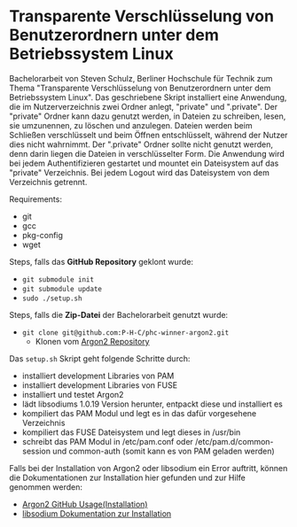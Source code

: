 # Transparente Verschlüsselung von Benutzerordnern unter dem Betriebssystem Linux

Bachelorarbeit von Steven Schulz, Berliner Hochschule für Technik zum Thema "Transparente Verschlüsselung von Benutzerordnern unter dem Betriebssystem Linux".
Das geschriebene Skript installiert eine Anwendung, die im Nutzerverzeichnis zwei Ordner anlegt, "private" und ".private". Der "private" Ordner kann dazu genutzt werden, in Dateien zu schreiben, lesen, sie umzunennen, zu löschen und anzulegen. Dateien werden beim Schließen verschlüsselt und beim Öffnen entschlüsselt, während der Nutzer dies nicht wahrnimmt. Der ".private" Ordner sollte nicht genutzt werden, denn darin liegen die Dateien in verschlüsselter Form.
Die Anwendung wird bei jedem Authentifizieren gestartet und mountet ein Dateisystem auf das "private" Verzeichnis. Bei jedem Logout wird das Dateisystem von dem Verzeichnis getrennt.

Requirements:
- git
- gcc
- pkg-config
- wget

Steps, falls das **GitHub Repository** geklont wurde:
  - `git submodule init`
  - `git submodule update`
  - `sudo ./setup.sh`

Steps, falls die **Zip-Datei** der Bachelorarbeit genutzt wurde:
  - `git clone git@github.com:P-H-C/phc-winner-argon2.git`
    - Klonen vom [Argon2 Repository](https://github.com/P-H-C/phc-winner-argon2?tab=readme-ov-file)
  

Das `setup.sh` Skript geht folgende Schritte durch:
  - installiert development Libraries von PAM
  - installiert development Libraries von FUSE
  - installiert und testet Argon2
  - lädt libsodiums 1.0.19 Version herunter, entpackt diese und installiert es
  - kompiliert das PAM Modul und legt es in das dafür vorgesehene Verzeichnis
  - kompiliert das FUSE Dateisystem und legt dieses in /usr/bin
  - schreibt das PAM Modul in /etc/pam.conf oder /etc/pam.d/common-session und common-auth (somit kann es von PAM geladen werden)

Falls bei der Installation von Argon2 oder libsodium ein Error auftritt, können die Dokumentationen zur Installation hier gefunden und zur Hilfe genommen werden:
  - [Argon2 GitHub Usage(Installation)](https://github.com/P-H-C/phc-winner-argon2?tab=readme-ov-file#usage)
  - [libsodium Dokumentation zur Installation](https://libsodium.gitbook.io/doc/installation)
